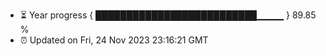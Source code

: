 - ⏳ Year progress { ██████████████████████████▁▁▁▁ } 89.85 %
- ⏰ Updated on Fri, 24 Nov 2023 23:16:21 GMT

